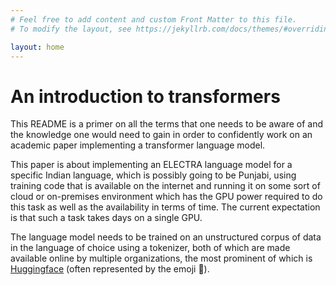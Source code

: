 ```yaml
---
# Feel free to add content and custom Front Matter to this file.
# To modify the layout, see https://jekyllrb.com/docs/themes/#overriding-theme-defaults

layout: home
---
```

# An introduction to transformers
This README is a primer on all the terms that one needs to be aware of and the knowledge one would need to gain in order to confidently work on an academic paper implementing a transformer language model.

This paper is about implementing an ELECTRA language model for a specific Indian language, which is possibly going to be Punjabi, using training code that is available on the internet and running it on some sort of cloud or on-premises environment which has the GPU power required to do this task as well as the availability in terms of time. The current expectation is that such a task takes days on a single GPU.

The language model needs to be trained on an unstructured corpus of data in the language of choice using a tokenizer, both of which are made available online by multiple organizations, the most prominent of which is [Huggingface](https://huggingface.co) (often represented by the emoji 🤗).
